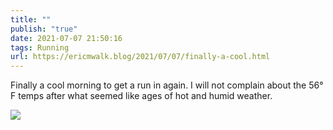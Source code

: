 ```yaml
---
title: ""
publish: "true"
date: 2021-07-07 21:50:16
tags: Running
url: https://ericmwalk.blog/2021/07/07/finally-a-cool.html
---
```


Finally a cool morning to get a run in again. I will not complain about the 56° F temps after what seemed like ages of hot and humid weather.


![](https://ericmwalk.blog/uploads/2021/383274becb.jpg)